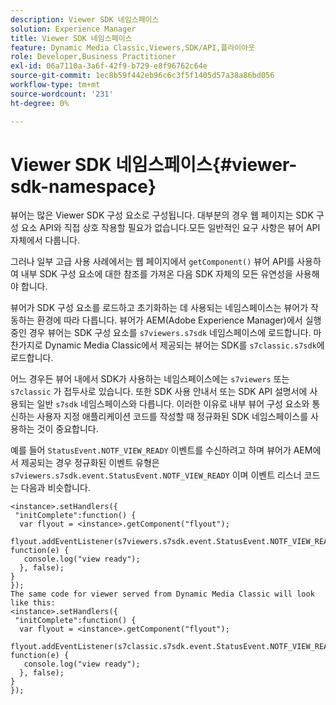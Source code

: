```yaml
---
description: Viewer SDK 네임스페이스
solution: Experience Manager
title: Viewer SDK 네임스페이스
feature: Dynamic Media Classic,Viewers,SDK/API,플라이아웃
role: Developer,Business Practitioner
exl-id: 06a7110a-3a6f-42f9-b729-e8f96762c64e
source-git-commit: 1ec8b59f442eb96c6c3f5f1405d57a38a86bd056
workflow-type: tm+mt
source-wordcount: '231'
ht-degree: 0%

---
```


# Viewer SDK 네임스페이스{#viewer-sdk-namespace}

뷰어는 많은 Viewer SDK 구성 요소로 구성됩니다. 대부분의 경우 웹 페이지는 SDK 구성 요소 API와 직접 상호 작용할 필요가 없습니다.모든 일반적인 요구 사항은 뷰어 API 자체에서 다룹니다.

그러나 일부 고급 사용 사례에서는 웹 페이지에서 `getComponent()` 뷰어 API를 사용하여 내부 SDK 구성 요소에 대한 참조를 가져온 다음 SDK 자체의 모든 유연성을 사용해야 합니다.

뷰어가 SDK 구성 요소를 로드하고 초기화하는 데 사용되는 네임스페이스는 뷰어가 작동하는 환경에 따라 다릅니다. 뷰어가 AEM(Adobe Experience Manager)에서 실행 중인 경우 뷰어는 SDK 구성 요소를 `s7viewers.s7sdk` 네임스페이스에 로드합니다. 마찬가지로 Dynamic Media Classic에서 제공되는 뷰어는 SDK를 `s7classic.s7sdk`에 로드합니다.

어느 경우든 뷰어 내에서 SDK가 사용하는 네임스페이스에는 `s7viewers` 또는 `s7classic` 가 접두사로 있습니다. 또한 SDK 사용 안내서 또는 SDK API 설명서에 사용되는 일반 `s7sdk` 네임스페이스와 다릅니다. 이러한 이유로 내부 뷰어 구성 요소와 통신하는 사용자 지정 애플리케이션 코드를 작성할 때 정규화된 SDK 네임스페이스를 사용하는 것이 중요합니다.

예를 들어 `StatusEvent.NOTF_VIEW_READY` 이벤트를 수신하려고 하며 뷰어가 AEM에서 제공되는 경우 정규화된 이벤트 유형은 `s7viewers.s7sdk.event.StatusEvent.NOTF_VIEW_READY` 이며 이벤트 리스너 코드는 다음과 비슷합니다.

```
<instance>.setHandlers({ 
 "initComplete":function() { 
  var flyout = <instance>.getComponent("flyout"); 
   flyout.addEventListener(s7viewers.s7sdk.event.StatusEvent.NOTF_VIEW_READY, function(e) { 
   console.log("view ready"); 
  }, false); 
} 
}); 
The same code for viewer served from Dynamic Media Classic will look like this: 
<instance>.setHandlers({ 
 "initComplete":function() { 
  var flyout = <instance>.getComponent("flyout"); 
   flyout.addEventListener(s7classic.s7sdk.event.StatusEvent.NOTF_VIEW_READY, function(e) { 
   console.log("view ready"); 
  }, false); 
} 
});
```
